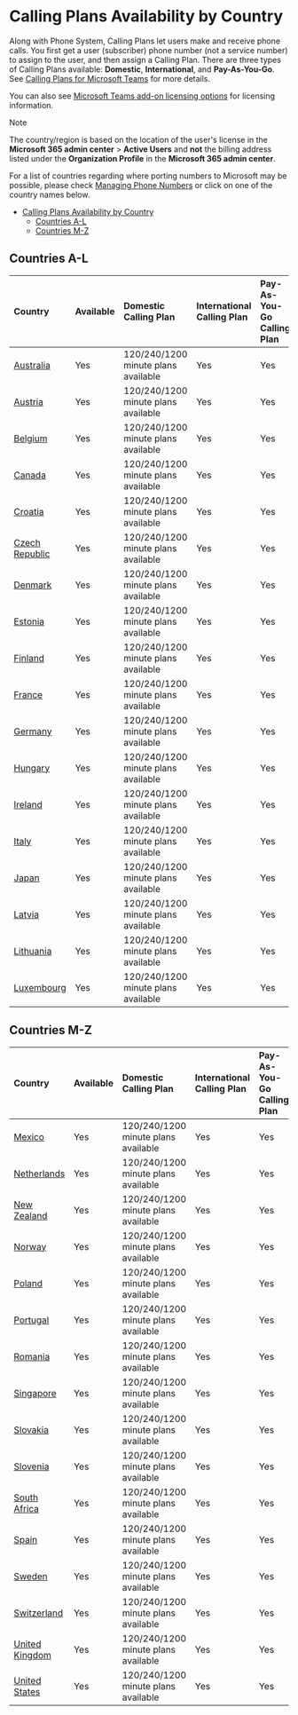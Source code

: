 # Calling Plans Availability by Country

Along with Phone System, Calling Plans let users make and receive phone calls. You first get a user (subscriber) phone number (not a service number) to assign to the user, and then assign a Calling Plan. There are three types of Calling Plans available: **Domestic**, **International**, and **Pay-As-You-Go**. See [Calling Plans for Microsoft Teams](../calling-plans-for-office-365.md) for more details.

You can also see [Microsoft Teams add-on licensing options](../teams-add-on-licensing/microsoft-teams-add-on-licensing.md) for licensing information.

> [!NOTE]
> The country/region is based on the location of the user's license in the **Microsoft 365 admin center** > **Active Users** and **not** the billing address listed under the **Organization Profile** in the **Microsoft 365 admin center**.

For a list of countries regarding where porting numbers to Microsoft may be possible, please check [Managing Phone Numbers](../managingphone) or click on one of the country names below.

- [Calling Plans Availability by Country](#calling-plans-availability-by-country)
  - [Countries A-L](#countries-a-l)
  - [Countries M-Z](#countries-m-z)

## Countries A-L
|**Country**|**Available**|**Domestic Calling Plan**|**International Calling Plan**|**Pay-As-You-Go Calling Plan**|**Can Make Outbound Calls**|**Can Make Outbound Calls to Premium Numbers**|
|:-----|:-----|:-----|:-----|:-----|:-----|:-----|
|[Australia](../phone-number-management-for-canada.md)<br/> |Yes  <br/> |120/240/1200 minute plans available  <br/> |Yes  <br/> |Yes  <br/> | Yes  <br/> | Yes  <br/> |
|[Austria](../phone-number-management-for-canada.md)<br/> |Yes  <br/> |120/240/1200 minute plans available  <br/> |Yes  <br/> |Yes  <br/> | Yes  <br/> | Yes  <br/> |
|[Belgium](../phone-number-management-for-canada.md)<br/> |Yes  <br/> |120/240/1200 minute plans available  <br/> |Yes  <br/> |Yes  <br/> | Yes  <br/> | Yes  <br/> |
|[Canada](../phone-number-management-for-canada.md)<br/> |Yes  <br/> |120/240/1200 minute plans available  <br/> |Yes  <br/> |Yes  <br/> | Yes  <br/> | Yes  <br/> |
|[Croatia](../phone-number-management-for-canada.md)<br/> |Yes  <br/> |120/240/1200 minute plans available  <br/> |Yes  <br/> |Yes  <br/> | Yes  <br/> | Yes  <br/> |
|[Czech Republic](../phone-number-management-for-canada.md)<br/> |Yes  <br/> |120/240/1200 minute plans available  <br/> |Yes  <br/> |Yes  <br/> | Yes  <br/> | Yes  <br/> |
|[Denmark](../phone-number-management-for-canada.md)<br/> |Yes  <br/> |120/240/1200 minute plans available  <br/> |Yes  <br/> |Yes  <br/> | Yes  <br/> | Yes  <br/> |
|[Estonia](../phone-number-management-for-canada.md)<br/> |Yes  <br/> |120/240/1200 minute plans available  <br/> |Yes  <br/> |Yes  <br/> | Yes  <br/> | Yes  <br/> |
|[Finland](../phone-number-management-for-canada.md)<br/> |Yes  <br/> |120/240/1200 minute plans available  <br/> |Yes  <br/> |Yes  <br/> | Yes  <br/> | Yes  <br/> |
|[France](../phone-number-management-for-canada.md)<br/> |Yes  <br/> |120/240/1200 minute plans available  <br/> |Yes  <br/> |Yes  <br/> | Yes  <br/> | Yes  <br/> |
|[Germany](../phone-number-management-for-canada.md)<br/> |Yes  <br/> |120/240/1200 minute plans available  <br/> |Yes  <br/> |Yes  <br/> | Yes  <br/> | Yes  <br/> |
|[Hungary](../phone-number-management-for-canada.md)<br/> |Yes  <br/> |120/240/1200 minute plans available  <br/> |Yes  <br/> |Yes  <br/> | Yes  <br/> | Yes  <br/> |
|[Ireland](../phone-number-management-for-canada.md)<br/> |Yes  <br/> |120/240/1200 minute plans available  <br/> |Yes  <br/> |Yes  <br/> | Yes  <br/> | Yes  <br/> |
|[Italy](../phone-number-management-for-canada.md)<br/> |Yes  <br/> |120/240/1200 minute plans available  <br/> |Yes  <br/> |Yes  <br/> | Yes  <br/> | Yes  <br/> |
|[Japan](../phone-number-management-for-canada.md)<br/> |Yes  <br/> |120/240/1200 minute plans available  <br/> |Yes  <br/> |Yes  <br/> | Yes  <br/> | Yes  <br/> |
|[Latvia](../phone-number-management-for-canada.md)<br/> |Yes  <br/> |120/240/1200 minute plans available  <br/> |Yes  <br/> |Yes  <br/> | Yes  <br/> | Yes  <br/> |
|[Lithuania](../phone-number-management-for-canada.md)<br/> |Yes  <br/> |120/240/1200 minute plans available  <br/> |Yes  <br/> |Yes  <br/> | Yes  <br/> | Yes  <br/> |
|[Luxembourg](../phone-number-management-for-canada.md)<br/> |Yes  <br/> |120/240/1200 minute plans available  <br/> |Yes  <br/> |Yes  <br/> | Yes  <br/> | Yes  <br/> |

## Countries M-Z
|**Country**|**Available**|**Domestic Calling Plan**|**International Calling Plan**|**Pay-As-You-Go Calling Plan**|**Can Make Outbound Calls**|**Can Make Outbound Calls to Premium Numbers**|
|:-----|:-----|:-----|:-----|:-----|:-----|:-----|
|[Mexico](../phone-number-management-for-canada.md)<br/> |Yes  <br/> |120/240/1200 minute plans available  <br/> |Yes  <br/> |Yes  <br/> | Yes  <br/> | Yes  <br/> |
|[Netherlands](../phone-number-management-for-canada.md)<br/> |Yes  <br/> |120/240/1200 minute plans available  <br/> |Yes  <br/> |Yes  <br/> | Yes  <br/> | Yes  <br/> |
|[New Zealand](../phone-number-management-for-canada.md)<br/> |Yes  <br/> |120/240/1200 minute plans available  <br/> |Yes  <br/> |Yes  <br/> | Yes  <br/> | Yes  <br/> |
|[Norway](../phone-number-management-for-canada.md)<br/> |Yes  <br/> |120/240/1200 minute plans available  <br/> |Yes  <br/> |Yes  <br/> | Yes  <br/> | Yes  <br/> |
|[Poland](../phone-number-management-for-canada.md)<br/> |Yes  <br/> |120/240/1200 minute plans available  <br/> |Yes  <br/> |Yes  <br/> | Yes  <br/> | Yes  <br/> |
|[Portugal](../phone-number-management-for-canada.md)<br/> |Yes  <br/> |120/240/1200 minute plans available  <br/> |Yes  <br/> |Yes  <br/> | Yes  <br/> | Yes  <br/> |
|[Romania](../phone-number-management-for-canada.md)<br/> |Yes  <br/> |120/240/1200 minute plans available  <br/> |Yes  <br/> |Yes  <br/> | Yes  <br/> | Yes  <br/> |
|[Singapore](../phone-number-management-for-canada.md)<br/> |Yes  <br/> |120/240/1200 minute plans available  <br/> |Yes  <br/> |Yes  <br/> | Yes  <br/> | Yes  <br/> |
|[Slovakia](../phone-number-management-for-canada.md)<br/> |Yes  <br/> |120/240/1200 minute plans available  <br/> |Yes  <br/> |Yes  <br/> | Yes  <br/> | Yes  <br/> |
|[Slovenia](../phone-number-management-for-canada.md)<br/> |Yes  <br/> |120/240/1200 minute plans available  <br/> |Yes  <br/> |Yes  <br/> | Yes  <br/> | Yes  <br/> |
|[South Africa](../phone-number-management-for-canada.md)<br/> |Yes  <br/> |120/240/1200 minute plans available  <br/> |Yes  <br/> |Yes  <br/> | Yes  <br/> | Yes  <br/> |
|[Spain](../phone-number-management-for-canada.md)<br/> |Yes  <br/> |120/240/1200 minute plans available  <br/> |Yes  <br/> |Yes  <br/> | Yes  <br/> | Yes  <br/> |
|[Sweden](../phone-number-management-for-canada.md)<br/> |Yes  <br/> |120/240/1200 minute plans available  <br/> |Yes  <br/> |Yes  <br/> | Yes  <br/> | Yes  <br/> |
|[Switzerland](../phone-number-management-for-canada.md)<br/> |Yes  <br/> |120/240/1200 minute plans available  <br/> |Yes  <br/> |Yes  <br/> | Yes  <br/> | Yes  <br/> |
|[United Kingdom](../phone-number-management-for-canada.md)<br/> |Yes  <br/> |120/240/1200 minute plans available  <br/> |Yes  <br/> |Yes  <br/> | Yes  <br/> | Yes  <br/> |
|[United States](../phone-number-management-for-canada.md)<br/> |Yes  <br/> |120/240/1200 minute plans available  <br/> |Yes  <br/> |Yes  <br/> | Yes  <br/> | Yes  <br/> |